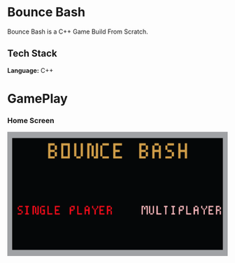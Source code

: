 
# Bounce Bash

Bounce Bash is a C++ Game Build From Scratch.

## Tech Stack

**Language:** C++
  
# GamePlay

### Home Screen
![](https://github.com/v-tanish012/Pong-Game/blob/master/Game/Screenshots/homescreen.png)
  
